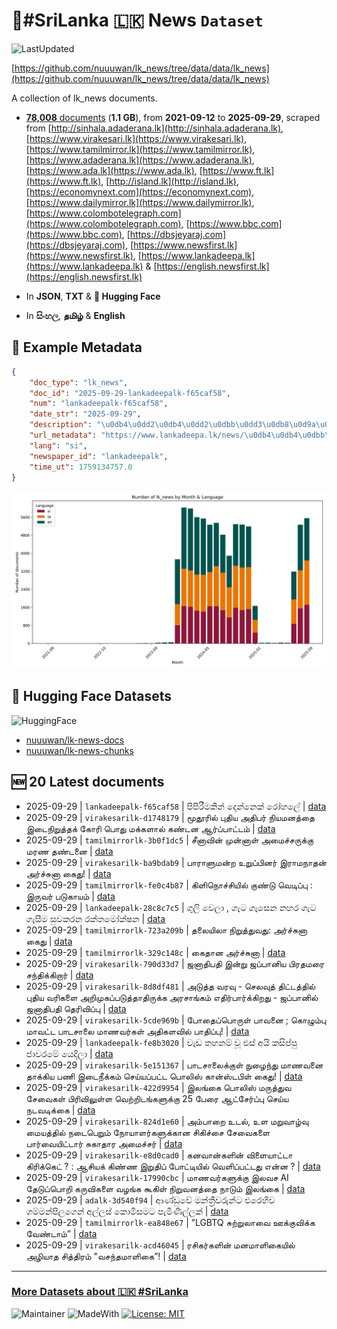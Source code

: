 # 📄#SriLanka 🇱🇰 News `Dataset`

![LastUpdated](https://img.shields.io/badge/last_updated-2025--09--29_14:23:46-green)

[https://github.com/nuuuwan/lk_news/tree/data/data/lk_news](https://github.com/nuuuwan/lk_news/tree/data/data/lk_news)

A collection of lk_news documents.

- [**78,008** documents](https://github.com/nuuuwan/lk_news/tree/data/data/lk_news) (**1.1 GB**), from **2021-09-12** to **2025-09-29**, scraped from [http://sinhala.adaderana.lk](http://sinhala.adaderana.lk), [https://www.virakesari.lk](https://www.virakesari.lk), [https://www.tamilmirror.lk](https://www.tamilmirror.lk), [https://www.adaderana.lk](https://www.adaderana.lk), [https://www.ada.lk](https://www.ada.lk), [https://www.ft.lk](https://www.ft.lk), [http://island.lk](http://island.lk), [https://economynext.com](https://economynext.com), [https://www.dailymirror.lk](https://www.dailymirror.lk), [https://www.colombotelegraph.com](https://www.colombotelegraph.com), [https://www.bbc.com](https://www.bbc.com), [https://dbsjeyaraj.com](https://dbsjeyaraj.com), [https://www.newsfirst.lk](https://www.newsfirst.lk), [https://www.lankadeepa.lk](https://www.lankadeepa.lk) & [https://english.newsfirst.lk](https://english.newsfirst.lk)

- In **JSON**, **TXT** & **🤗 Hugging Face**

- In **සිංහල**, **தமிழ்** & **English**

## 📝 Example Metadata

```json
{
    "doc_type": "lk_news",
    "doc_id": "2025-09-29-lankadeepalk-f65caf58",
    "num": "lankadeepalk-f65caf58",
    "date_str": "2025-09-29",
    "description": "\u0db4\u0dd2\u0db4\u0dd2\u0dbb\u0dd3\u0db8\u0d9a\u0dd2\u0db1\u0dca \u0daf\u0dd9\u0db1\u0dca\u0db1\u0dd9\u0d9a\u0dca \u0dbb\u0ddd\u0dc4\u0dbd\u0dda",
    "url_metadata": "https://www.lankadeepa.lk/news/\u0db4\u0db4\u0dbb\u0db8\u0d9a\u0db1-\u0daf\u0db1\u0db1\u0d9a-\u0dbb\u0dc4\u0dbd/101-680416",
    "lang": "si",
    "newspaper_id": "lankadeepalk",
    "time_ut": 1759134757.0
}
```

![Chart](https://raw.githubusercontent.com/nuuuwan/lk_news/refs/heads/data/data/lk_news/docs_by_month_and_lang.png)

## 🤗 Hugging Face Datasets

![HuggingFace](https://img.shields.io/badge/-HuggingFace-FDEE21?style=for-the-badge&logo=HuggingFace)

- [nuuuwan/lk-news-docs](https://huggingface.co/datasets/nuuuwan/lk-news-docs)
- [nuuuwan/lk-news-chunks](https://huggingface.co/datasets/nuuuwan/lk-news-chunks)

## 🆕 20 Latest documents

- 2025-09-29 | `lankadeepalk-f65caf58` | පිපිරීමකින් දෙන්නෙක් රෝහලේ | [data](https://github.com/nuuuwan/lk_news/tree/data/data/lk_news/2020s/2025/2025-09-29-lankadeepalk-f65caf58)
- 2025-09-29 | `virakesarilk-d1748179` | மூதூரில் புதிய அதிபர் நியமனத்தை இடைநிறுத்தக் கோரி பொது மக்களால் கண்டன ஆர்ப்பாட்டம் | [data](https://github.com/nuuuwan/lk_news/tree/data/data/lk_news/2020s/2025/2025-09-29-virakesarilk-d1748179)
- 2025-09-29 | `tamilmirrorlk-3b0f1dc5` | சீனாவின் முன்னாள் அமைச்சருக்கு மரண தண்டனை | [data](https://github.com/nuuuwan/lk_news/tree/data/data/lk_news/2020s/2025/2025-09-29-tamilmirrorlk-3b0f1dc5)
- 2025-09-29 | `virakesarilk-ba9bdab9` | பாராளுமன்ற உறுப்பினர் இராமநாதன் அர்ச்சுனா கைது! | [data](https://github.com/nuuuwan/lk_news/tree/data/data/lk_news/2020s/2025/2025-09-29-virakesarilk-ba9bdab9)
- 2025-09-29 | `tamilmirrorlk-fe0c4b87` | கிளிநொச்சியில் குண்டு வெடிப்பு : இருவர் படுகாயம் | [data](https://github.com/nuuuwan/lk_news/tree/data/data/lk_news/2020s/2025/2025-09-29-tamilmirrorlk-fe0c4b87)
- 2025-09-29 | `lankadeepalk-28c8c7c5` | ගුලි වෙලා , ගැට ගැසෙන නහර ගැට ගැසීම  සුවකරන රක්තමෝක්ෂන | [data](https://github.com/nuuuwan/lk_news/tree/data/data/lk_news/2020s/2025/2025-09-29-lankadeepalk-28c8c7c5)
- 2025-09-29 | `tamilmirrorlk-723a209b` | தலையிலா நிறுத்துவது: அர்ச்சுனா கைது | [data](https://github.com/nuuuwan/lk_news/tree/data/data/lk_news/2020s/2025/2025-09-29-tamilmirrorlk-723a209b)
- 2025-09-29 | `tamilmirrorlk-329c148c` | கைதான அர்ச்சுனா | [data](https://github.com/nuuuwan/lk_news/tree/data/data/lk_news/2020s/2025/2025-09-29-tamilmirrorlk-329c148c)
- 2025-09-29 | `virakesarilk-790d33d7` | ஜனாதிபதி இன்று ஜப்பானிய பிரதமரை சந்திக்கிறார் | [data](https://github.com/nuuuwan/lk_news/tree/data/data/lk_news/2020s/2025/2025-09-29-virakesarilk-790d33d7)
- 2025-09-29 | `virakesarilk-8d8df481` | அடுத்த வரவு - செலவுத் திட்டத்தில் புதிய வரிகளை அறிமுகப்படுத்தாதிருக்க அரசாங்கம் எதிர்பார்க்கிறது - ஜப்பானில் ஜனாதிபதி  தெரிவிப்பு | [data](https://github.com/nuuuwan/lk_news/tree/data/data/lk_news/2020s/2025/2025-09-29-virakesarilk-8d8df481)
- 2025-09-29 | `virakesarilk-5cde969b` | போதைப்பொருள் பாவனை ; கொழும்பு மாவட்ட பாடசாலை மாணவர்கள் அதிகளவில் பாதிப்பு! | [data](https://github.com/nuuuwan/lk_news/tree/data/data/lk_news/2020s/2025/2025-09-29-virakesarilk-5cde969b)
- 2025-09-29 | `lankadeepalk-fe8b3020` | වැඩ තහනම් වූ එස් අයි කසිප්පු ජාවරමේ යෙදිලා | [data](https://github.com/nuuuwan/lk_news/tree/data/data/lk_news/2020s/2025/2025-09-29-lankadeepalk-fe8b3020)
- 2025-09-29 | `virakesarilk-5e151367` | பாடசாலைக்குள் நுழைந்து மாணவனை தாக்கிய பணி இடைநீக்கம் செய்யப்பட்ட பொலிஸ் கான்ஸ்டபிள் கைது! | [data](https://github.com/nuuuwan/lk_news/tree/data/data/lk_news/2020s/2025/2025-09-29-virakesarilk-5e151367)
- 2025-09-29 | `virakesarilk-422d9954` | இலங்கை பொலிஸ் மருத்துவ சேவைகள் பிரிவிலுள்ள வெற்றிடங்களுக்கு 25 பேரை ஆட்சேர்ப்பு செய்ய நடவடிக்கை | [data](https://github.com/nuuuwan/lk_news/tree/data/data/lk_news/2020s/2025/2025-09-29-virakesarilk-422d9954)
- 2025-09-29 | `virakesarilk-824d1e60` | அம்பாறை உடல், உள மறுவாழ்வு மையத்தில் நடைபெறும் நோயாளர்களுக்கான சிகிச்சை சேவைகளை பார்வையிட்டார் சுகாதார அமைச்சர் | [data](https://github.com/nuuuwan/lk_news/tree/data/data/lk_news/2020s/2025/2025-09-29-virakesarilk-824d1e60)
- 2025-09-29 | `virakesarilk-e8d0cad0` | கனவான்களின் விளையாட்டா கிரிக்கெட் ? : ஆசியக் கிண்ண இறுதிப் போட்டியில் வெளிப்பட்டது என்ன ? | [data](https://github.com/nuuuwan/lk_news/tree/data/data/lk_news/2020s/2025/2025-09-29-virakesarilk-e8d0cad0)
- 2025-09-29 | `virakesarilk-17990cbc` | மாணவர்களுக்கு இலவச AI தேடுப்பொறி கருவிகளை வழங்க கூகிள் நிறுவனத்தை நாடும் இலங்கை | [data](https://github.com/nuuuwan/lk_news/tree/data/data/lk_news/2020s/2025/2025-09-29-virakesarilk-17990cbc)
- 2025-09-29 | `adalk-3d540f94` | ආණ්ඩුවේ මන්ත්‍රීවරුන්ට එරෙහිව ගම්මන්පිලගෙන් අල්ලස් කොමිසමට පැමිණිල්ලක් | [data](https://github.com/nuuuwan/lk_news/tree/data/data/lk_news/2020s/2025/2025-09-29-adalk-3d540f94)
- 2025-09-29 | `tamilmirrorlk-ea848e67` | ”LGBTQ சுற்றுலாவை ஊக்குவிக்க வேண்டாம்” | [data](https://github.com/nuuuwan/lk_news/tree/data/data/lk_news/2020s/2025/2025-09-29-tamilmirrorlk-ea848e67)
- 2025-09-29 | `virakesarilk-acd46045` | ரசிகர்களின் மனமாளிகையில் அழியாத சித்திரம் "வசந்தமாளிகை”! | [data](https://github.com/nuuuwan/lk_news/tree/data/data/lk_news/2020s/2025/2025-09-29-virakesarilk-acd46045)

---

### [More Datasets about 🇱🇰 #SriLanka](https://github.com/nuuuwan/lk_datasets)

![Maintainer](https://img.shields.io/badge/maintainer-nuuuwan-red)
![MadeWith](https://img.shields.io/badge/made_with-python-blue)
[![License: MIT](https://img.shields.io/badge/License-MIT-yellow.svg)](https://opensource.org/licenses/MIT)
